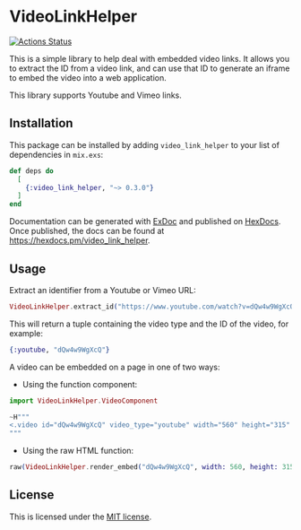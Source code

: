 # VideoLinkHelper

[![Actions Status](https://github.com/bratsche/video_link_helper/actions/workflows/elixir.yml/badge.svg)](https://github.com/bratsche/video_link_helper/actions?query=workflow%3ACI)

This is a simple library to help deal with embedded video links. It
allows you to extract the ID from a video link, and can use that ID
to generate an iframe to embed the video into a web application.

This library supports Youtube and Vimeo links.

## Installation

This package can be installed by adding `video_link_helper` to your
list of dependencies in `mix.exs`:

```elixir
def deps do
  [
    {:video_link_helper, "~> 0.3.0"}
  ]
end
```

Documentation can be generated with [ExDoc](https://github.com/elixir-lang/ex_doc)
and published on [HexDocs](https://hexdocs.pm). Once published, the docs can
be found at <https://hexdocs.pm/video_link_helper>.

## Usage

Extract an identifier from a Youtube or Vimeo URL:

```elixir
VideoLinkHelper.extract_id("https://www.youtube.com/watch?v=dQw4w9WgXcQ")
```

This will return a tuple containing the video type and the ID of the video,
for example:

```elixir
{:youtube, "dQw4w9WgXcQ"}
```

A video can be embedded on a page in one of two ways:

 - Using the function component:
```elixir
import VideoLinkHelper.VideoComponent

~H"""
<.video id="dQw4w9WgXcQ" video_type="youtube" width="560" height="315" />
"""
```

 - Using the raw HTML function:
 ```elixir
raw(VideoLinkHelper.render_embed("dQw4w9WgXcQ", width: 560, height: 315))
 ```

## License

This is licensed under the [MIT license](LICENSE.md).

